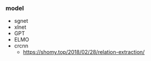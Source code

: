 ### model
- sgnet
- xlnet
- GPT
- ELMO
- crcnn
  - https://shomy.top/2018/02/28/relation-extraction/
